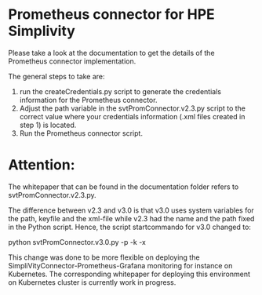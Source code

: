 # Prometheus connector for HPE Simplivity

Please take a look at the documentation to get the details of the Prometheus connector implementation. 

The general steps to take are:

1. run the createCredentials.py script to generate the credentials information for the Prometheus connector. 
2. Adjust the path variable in the svtPromConnector.v2.3.py script to the correct value where your credentials information (.xml files created in step 1) is located.
3. Run the Prometheus connector script. 


# Attention:
The whitepaper that can be found in the documentation folder refers to svtPromConnector.v2.3.py.

The difference between v2.3 and v3.0 is that v3.0 uses system variables for the path, keyfile and the xml-file while v2.3 had the name and the path fixed in the Python script. Hence, the script startcommando for v3.0 changed to:

  python svtPromConnector.v3.0.py -p <path> -k <keyfilename> -x <xmlfilename>

This change was done to be more flexible on deploying the SimpliVityConnector-Prometheus-Grafana monitoring for instance on Kubernetes. The corresponding whitepaper for deploying this environment on Kubernetes cluster is currently work in progress. 



